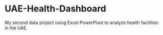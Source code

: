 # UAE-Health-Dashboard
My second data project using Excel PowerPivot to analyze health facilities in the UAE.
